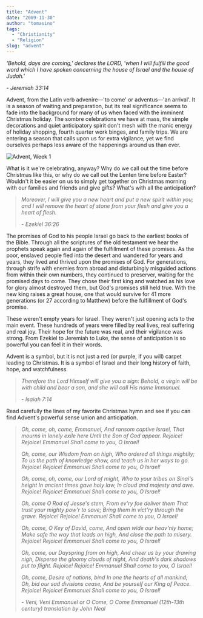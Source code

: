```yaml
---
title: "Advent"
date: "2009-11-30"
author: "tomasino"
tags:
  - "Christianity"
  - "Religion"
slug: "advent"
---
```


*'Behold, days are coming,' declares the LORD, 'when I will fulfill the good word which I have spoken concerning the house of Israel and the house of Judah.'*

*- Jeremiah 33:14*

Advent, from the Latin verb advenire—'to come' or adventus—'an arrival'.
It is a season of waiting and preparation, but its real significance
seems to fade into the background for many of us when faced with the
imminent Christmas holiday. The sombre celebrations we have at mass, the
simple decorations and quiet anticipatory spirit don't mesh with the
manic energy of holiday shopping, fourth quarter work binges, and family
trips. We are entering a season that calls upon us for extra vigilance,
yet we find ourselves perhaps less aware of the happenings around us
than ever.

![Advent, Week 1](https://blog.tomasino.org/images/advent-wreath-week1.jpg)

What is it we're celebrating, anyway? Why do we call out the time before
Christmas like this, or why do we call out the Lenten time before
Easter? Wouldn't it be easier on us to simply get together on Christmas
morning with our families and friends and give gifts? What's with all
the anticipation?

> *Moreover, I will give you a new heart*
> *and put a new spirit within you; and I will remove the heart of stone*
> *from your flesh and give you a heart of flesh.*
>
> *- Ezekiel 36:26*

The promises of God to his people Israel go back to the earliest books
of the Bible. Through all the scriptures of the old testament we hear
the prophets speak again and again of the fulfillment of these promises.
As the poor, enslaved people fled into the desert and wandered for years
and years, they lived and thrived upon the promises of God. For
generations, through strife with enemies from abroad and disturbingly
misguided actions from within their own numbers, they continued to
preserver, waiting for the promised days to come. They chose their first
king and watched as his love for glory almost destroyed them, but God's
promises still held true. With the new king raises a great house, one
that would survive for 41 more generations (or 27 according to Matthew)
before the fulfillment of God's promise.

These weren't empty years for Israel. They weren't just opening acts to
the main event. These hundreds of years were filled by real lives, real
suffering and real joy. Their hope for the future was real, and their
vigilance was strong. From Ezekiel to Jeremiah to Luke, the sense of
anticipation is so powerful you can feel it in their words.

Advent is a symbol, but it is not just a red (or purple, if you will)
carpet leading to Christmas. It is a symbol of Israel and their long
history of faith, hope, and watchfulness.

> *Therefore the Lord Himself will give
> you a sign: Behold, a virgin will be with child and bear a son, and
> she will call His name Immanuel.*
>
> *- Isaiah 7:14*

Read carefully the lines of my favorite Christmas hymn and see if you
can find Advent's powerful sense union and anticipation.

>  *Oh, come, oh, come, Emmanuel,
>  And ransom captive Israel,
>  That mourns in lonely exile here
>  Until the Son of God appear.
>  Rejoice! Rejoice! Emmanuel
>  Shall come to you, O Israel!*
>
>  *Oh, come, our Wisdom from on high,
>  Who ordered all things mightily;
>  To us the path of knowledge show,
>  and teach us in her ways to go.
>  Rejoice! Rejoice! Emmanuel
>  Shall come to you, O Israel!*
>
>  *Oh, come, oh, come, our Lord of might,
>  Who to your tribes on Sinai's height
>  In ancient times gave holy law,
>  In cloud and majesty and awe.
>  Rejoice! Rejoice! Emmanuel
>  Shall come to you, O Israel!*
>
>  *Oh, come O Rod of Jesse's stem,
>  From ev'ry foe deliver them
>  That trust your mighty pow'r to save;
>  Bring them in vict'ry through the grave.
>  Rejoice! Rejoice! Emmanuel
>  Shall come to you, O Israel!*
>
>  *Oh, come, O Key of David, come,
>  And open wide our heav'nly home;
>  Make safe the way that leads on high,
>  And close the path to misery.
>  Rejoice! Rejoice! Emmanuel
>  Shall come to you, O Israel!*
>
>  *Oh, come, our Dayspring from on high,
>  And cheer us by your drawing nigh,
>  Disperse the gloomy clouds of night,
>  And death's dark shadows put to flight.
>  Rejoice! Rejoice! Emmanuel
>  Shall come to you, O Israel!*
>
>  *Oh, come, Desire of nations, bind
>  In one the hearts of all mankind;
>  Oh, bid our sad divisions cease,
>  And be yourself our King of Peace.
>  Rejoice! Rejoice! Emmanuel
>  Shall come to you, O Israel!*
>
>  *- Veni, Veni Emmanuel or O Come, O Come Emmanuel (12th-13th century) translation by John Neal*
